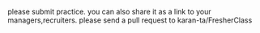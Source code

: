 please submit practice.
you can also share it as a link to your managers,recruiters.
please send a pull request to karan-ta/FresherClass




